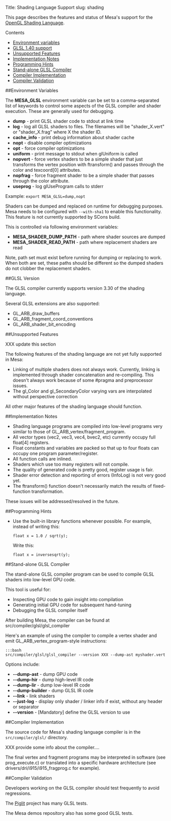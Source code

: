 Title: Shading Language Support
slug: shading

This page describes the features and status of Mesa's support for the [OpenGL Shading Language][1].

Contents

* [Environment variables](#envvars)
* [GLSL 1.40 support](#support)
* [Unsupported Features](#unsup)
* [Implementation Notes](#notes)
* [Programming Hints](#hints)
* [Stand-alone GLSL Compiler](#standalone)
* [Compiler Implementation](#implementation)
* [Compiler Validation](#validation)

##<a name="envvars"></a>Environment Variables

The **MESA_GLSL** environment variable can be set to a comma-separated
list of keywords to control some aspects of the GLSL compiler and shader
execution.  These are generally used for debugging.

* **dump** - print GLSL shader code to stdout at link time
* **log** - log all GLSL shaders to files.
The filenames will be "shader_X.vert" or "shader_X.frag" where X the shader ID.
* **cache_info** - print debug information about shader cache
* **nopt** - disable compiler optimizations
* **opt** - force compiler optimizations
* **uniform** - print message to stdout when glUniform is called
* **nopvert** - force vertex shaders to be a simple shader that just transforms
the vertex position with ftransform() and passes through the color and texcoord[0] attributes.
* **nopfrag** - force fragment shader to be a simple shader that passes
through the color attribute.
* **useprog** - log glUseProgram calls to stderr


Example:  ```export MESA_GLSL=dump,nopt```

Shaders can be dumped and replaced on runtime for debugging purposes. Mesa 
needs to be configured with ```--with-sha1``` to enable this functionality. This 
feature is not currently supported by SCons build.

This is controlled via following environment variables:

* **MESA_SHADER_DUMP_PATH** - path where shader sources are dumped
* **MESA_SHADER_READ_PATH** - path where replacement shaders are read

Note, path set must exist before running for dumping or replacing to work. 
When both are set, these paths should be different so the dumped shaders do 
not clobber the replacement shaders.


##<a name="support"></a>GLSL Version

The GLSL compiler currently supports version 3.30 of the shading language.

Several GLSL extensions are also supported:

* GL_ARB_draw_buffers
* GL_ARB_fragment_coord_conventions
* GL_ARB_shader_bit_encoding

##<a name="unsup"></a>Unsupported Features

XXX update this section

The following features of the shading language are not yet fully supported
in Mesa:

* Linking of multiple shaders does not always work.  Currently, linking
is implemented through shader concatenation and re-compiling.  This
doesn't always work because of some #pragma and preprocessor issues.
* The gl_Color and gl_SecondaryColor varying vars are interpolated
without perspective correction

All other major features of the shading language should function.

##<a name="notes"></a>Implementation Notes

* Shading language programs are compiled into low-level programs
very similar to those of GL_ARB_vertex/fragment_program.
* All vector types (vec2, vec3, vec4, bvec2, etc) currently occupy full
float[4] registers.
* Float constants and variables are packed so that up to four floats
can occupy one program parameter/register.
* All function calls are inlined.
* Shaders which use too many registers will not compile.
* The quality of generated code is pretty good, register usage is fair.
* Shader error detection and reporting of errors (InfoLog) is not
very good yet.
* The ftransform() function doesn't necessarily match the results of
fixed-function transformation.

These issues will be addressed/resolved in the future.

##<a name="hints"></a>Programming Hints

* Use the built-in library functions whenever possible.
    For example, instead of writing this:

    ```float x = 1.0 / sqrt(y);```

    Write this:

    ```float x = inversesqrt(y);```


##<a name="standalone"></a>Stand-alone GLSL Compiler

The stand-alone GLSL compiler program can be used to compile GLSL shaders
into low-level GPU code.

This tool is useful for:

* Inspecting GPU code to gain insight into compilation
* Generating initial GPU code for subsequent hand-tuning
* Debugging the GLSL compiler itself

After building Mesa, the compiler can be found at src/compiler/glsl/glsl_compiler

Here's an example of using the compiler to compile a vertex shader and
emit GL_ARB_vertex_program-style instructions:

    :::bash
    src/compiler/glsl/glsl_compiler --version XXX --dump-ast myshader.vert

Options include:

* **--dump-ast** - dump GPU code
* **--dump-hir** - dump high-level IR code
* **--dump-lir** - dump low-level IR code
* **--dump-builder** - dump GLSL IR code
* **--link** - link shaders
* **--just-log** - display only shader / linker info if exist,
without any header or separator
* **--version** - [Mandatory] define the GLSL version to use

##<a name="implementation"></a>Compiler Implementation

The source code for Mesa's shading language compiler is in the
```src/compiler/glsl/``` directory.


XXX provide some info about the compiler....

The final vertex and fragment programs may be interpreted in software
(see prog_execute.c) or translated into a specific hardware architecture
(see drivers/dri/i915/i915_fragprog.c for example).

##<a name="validation"></a>Compiler Validation

Developers working on the GLSL compiler should test frequently to avoid
regressions.

The [Piglit][2] project has many GLSL tests.

The Mesa demos repository also has some good GLSL tests.

[1]: https://opengl.org/documentation/glsl/
[2]: https://piglit.freedesktop.org/